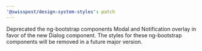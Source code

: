 ```yaml
---
'@swisspost/design-system-styles': patch
---
```


Deprecated the ng-bootstrap components Modal and Notification overlay in favor of the new Dialog component. The styles for these ng-bootstrap components will be removed in a future major version.
